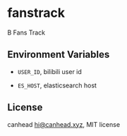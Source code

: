 # fanstrack

B Fans Track

## Environment Variables

* `USER_ID`, bilibili user id

* `ES_HOST`, elasticsearch host

## License

canhead <hi@canhead.xyz>, MIT license
